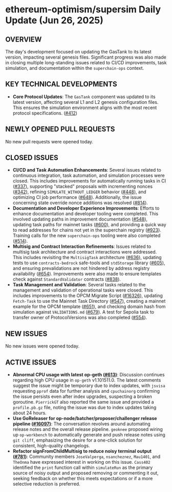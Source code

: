 # ethereum-optimism/supersim Daily Update (Jun 26, 2025)
## OVERVIEW 
The day's development focused on updating the GasTank to its latest version, impacting several genesis files. Significant progress was also made in closing multiple long-standing issues related to CI/CD improvements, task simulation, and documentation within the `superchain-ops` context.

## KEY TECHNICAL DEVELOPMENTS

*   **Core Protocol Updates**: The `GasTank` component was updated to its latest version, affecting several L1 and L2 genesis configuration files. This ensures the simulation environment aligns with the most recent protocol specifications. ([#412](https://github.com/ethereum-optimism/supersim/pull/412))

## NEWLY OPENED PULL REQUESTS
No new pull requests were opened today.

## CLOSED ISSUES

*   **CI/CD and Task Automation Enhancements**: Several issues related to continuous integration, task automation, and simulation processes were closed. This includes improvements for automatically running tasks in CI ([#337](https://github.com/ethereum-optimism/supersim/issues/337)), supporting "stacked" proposals with incrementing nonces ([#342](https://github.com/ethereum-optimism/supersim/issues/342)), refining `SIMULATE_WITHOUT_LEDGER` behavior ([#448](https://github.com/ethereum-optimism/supersim/issues/448)), and optimizing CI job performance ([#648](https://github.com/ethereum-optimism/supersim/issues/648)). Additionally, the issue concerning state override nonce additions was resolved ([#814](https://github.com/ethereum-optimism/supersim/issues/814)).
*   **Documentation and Developer Experience Improvements**: Efforts to enhance documentation and developer tooling were completed. This involved updating paths in improvement documentation ([#548](https://github.com/ethereum-optimism/supersim/issues/548)), updating task paths for mainnet tasks ([#600](https://github.com/ethereum-optimism/supersim/issues/600)), and providing a quick way to read addresses for chains not yet in the superchain registry ([#923](https://github.com/ethereum-optimism/supersim/issues/923)). Training calls for the new `superchain-ops` tooling were also completed ([#514](https://github.com/ethereum-optimism/supersim/issues/514)).
*   **Multisig and Contract Interaction Refinements**: Issues related to multisig task architecture and contract interactions were addressed. This includes revisiting the `MultisigTask` architecture ([#636](https://github.com/ethereum-optimism/supersim/issues/636)), updating tests to use `contracts-bedrock` safe-tools and `stdStorage` library ([#605](https://github.com/ethereum-optimism/supersim/issues/605)), and ensuring prevalidations are not hindered by address registry availability ([#654](https://github.com/ethereum-optimism/supersim/issues/654)). Improvements were also made to ensure templates check against `StandardValidator` contracts ([#838](https://github.com/ethereum-optimism/supersim/issues/838)).
*   **Task Management and Validation**: Several tasks related to the management and validation of operational tasks were closed. This includes improvements to the OPCM Migrate Script ([#16326](https://github.com/ethereum-optimism/supersim/issues/16326)), updating `Fetch-Task` to use the Mainnet Task Directory ([#547](https://github.com/ethereum-optimism/supersim/issues/547)), creating a mainnet example for the OPCM template ([#651](https://github.com/ethereum-optimism/supersim/issues/651)), and checking domain hash from simulation against `VALIDATIONS.md` ([#679](https://github.com/ethereum-optimism/supersim/issues/679)). A test for Sepolia task to transfer owner of ProtocolVersions was also completed ([#554](https://github.com/ethereum-optimism/supersim/issues/554)).

## NEW ISSUES
No new issues were opened today.

## ACTIVE ISSUES

*   **Abnormal CPU usage with latest op-geth ([#613](https://github.com/ethereum-optimism/supersim/issues/613))**: Discussion continues regarding high CPU usage in `op-geth` v1.101511.0. The latest comments suggest the issue might be temporary due to index updates, with `jsvisa` requesting `pprof` data for further analysis and `cpuchainorg` confirming the issue persists even after index upgrades, suspecting a broken goroutine. `PierrickGT` also reported the same issue and provided a `profile.pb.gz` file, noting the issue was due to index updates taking about 24 hours.
*   **Use GoReleaser for op-node/batcher/proposer/challenger release pipeline ([#16097](https://github.com/ethereum-optimism/supersim/issues/16097))**: The conversation revolves around automating release notes and the overall release pipeline. `geoknee` proposed wiring up `op-workbench` to automatically generate and push release notes using `git cliff`, emphasizing the desire for a one-click solution for consistent, high-quality changelogs.
*   **Refactor signFromChildMultisig to reduce noisy terminal output ([#781](https://github.com/ethereum-optimism/supersim/issues/781))**: Community members `JoseValperga`, `nsancheznez`, `Mau1401`, and `TheOnma` have expressed interest in working on this issue. `Cass402` identified the `print` function call within `simulateRun` as the primary source of noisy output and proposed removing or commenting it out, seeking feedback on whether this meets expectations or if a more selective reduction is preferred.